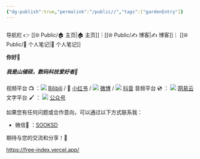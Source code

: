 ```yaml
---
{"dg-publish":true,"permalink":"/public//","tags":["gardenEntry"]}
---
```



<span style="float:right;">

导航栏  👉  [[🌐  Public/🏠 主页\|🏠 主页]]｜[[🌐  Public/✍️ 博客\|✍️ 博客]]｜ [[🌐  Public/📒 个人笔记\|📒 个人笔记]] 

</span>


#### 你好👋 
##### 我是山储硕，数码科技爱好者🧐

[B]: https://space.bilibili.com/43323541
[XHS]: https://www.xiaohongshu.com/user/profile/62b32ecc000000001b02aa61
[wb]: https://weibo.com/u/3865627063
[dy]: https://www.douyin.com/user/MS4wLjABAAAAM2aAdRIPsSQf1GzdGk2zziIxMEIOwEROOl6II50v1bb9v4Ozm-zITeDJCW7NPu-M
[WYY]: https://music.163.com/#/artist?id=12264340
[GZH]: https://mp.weixin.qq.com/mp/profile_ext?action=home&__biz=MzkxNzM0MTUyMg==&scene=124#wechat_redirect

视频平台 📺 ：![](https://cdn.staticaly.com/gh/GitShanDing/FreeIndexImage@master/Freeindeximage/icon_bilibili.png)  [Bilibili][B]  /  📕  [小红书][XHS] /  ![](https://cdn.staticaly.com/gh/GitShanDing/FreeIndexImage@master/Freeindeximage/%E5%BE%AE%E5%8D%9A.png) [微博][wb] /   ![](https://cdn.staticaly.com/gh/GitShanDing/FreeIndexImage@master/Freeindeximage/%E6%8A%96%E9%9F%B3.png) [抖音][dy] 
音频平台 💿 ： ![](https://cdn.staticaly.com/gh/GitShanDing/FreeIndexImage@master/Freeindeximage/%E7%BD%91%E6%98%93%E4%BA%91%E9%9F%B3%E4%B9%90.png) [网易云][WYY]
文字平台 🖌 ： ![](https://cdn.staticaly.com/gh/GitShanDing/FreeIndexImage@master/Freeindeximage/%E5%BE%AE%E4%BF%A1%E5%85%AC%E4%BC%97%E5%8F%B7.png) [公众号][GZH]


如果您有任何问题或合作意向，可以通过以下方式联系我：

- 微信📲 ：[SOOKSD](weixin://profile/SOOKSD) 

期待与您的交流和分享！💬


https://free-index.vercel.app/